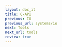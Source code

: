 ```yaml
---
layout: doc_it
title: C-API
previous: IO
previous_url: systems/io
next: Tools
next_url: tools
review: true
---
```

